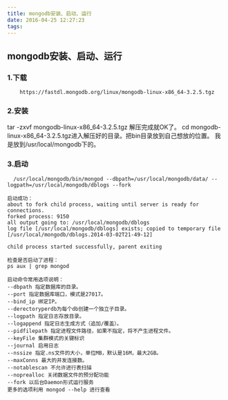 ```yaml
---
title: mongodb安装、启动、运行
date: 2016-04-25 12:27:23
tags:
---
```

## mongodb安装、启动、运行

### 1.下载

        https://fastdl.mongodb.org/linux/mongodb-linux-x86_64-3.2.5.tgz

### 2.安装

tar -zxvf mongodb-linux-x86_64-3.2.5.tgz
   解压完成就OK了。
   cd mongodb-linux-x86_64-3.2.5.tgz进入解压好的目录。把bin目录放到自己想放的位置。
   我是放到/usr/local/mongodb下的。

### 3.启动

      /usr/local/mongodb/bin/mongod --dbpath=/usr/local/mongodb/data/ --logpath=/usr/local/mongodb/dblogs --fork

    启动成功：
    about to fork child process, waiting until server is ready for connections.
    forked process: 9150
    all output going to: /usr/local/mongodb/dblogs
    log file [/usr/local/mongodb/dblogs] exists; copied to temporary file [/usr/local/mongodb/dblogs.2014-03-02T21-49-12]

    child process started successfully, parent exiting

    检查是否启动了进程：
    ps aux | grep mongod

    启动命令常用选项说明：
    --dbpath 指定数据库的目录。
    --port 指定数据库端口，模式是27017。
    --bind_ip 绑定IP。
    --derectoryperdb为每个db创建一个独立子目录。
    --logpath 指定日志存放目录。
    --logappend 指定日志生成方式（追加/覆盖）。
    --pidfilepath 指定进程文件路径，如果不指定，将不产生进程文件。
    --keyFile 集群模式的关键标识
    --journal 启用日志
    --nssize 指定.ns文件的大小，单位MB，默认是16M，最大2GB。
    --maxConns 最大的并发连接数。
    --notablescan 不允许进行表扫描
    --noprealloc 关闭数据文件的预分配功能
    --fork 以后台Daemon形式运行服务
    更多的选项利用 mongod --help 进行查看
